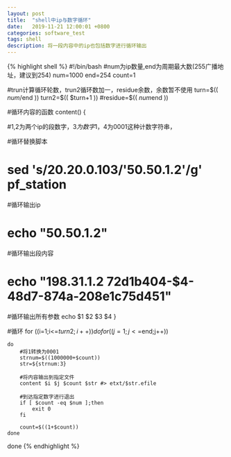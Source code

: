 ```yaml
---
layout: post
title:  "shell中ip与数字循环"
date:   2019-11-21 12:00:01 +0800
categories: software_test
tags: shell
description: 将一段内容中的ip也包括数字进行循环输出
---
```


{% highlight shell %}
#!/bin/bash
#num为ip数量,end为周期最大数(255广播地址，建议到254)
num=1000
end=254
count=1

#trun计算循环轮数，trun2循环数加一，residue余数，余数暂不使用
turn=$(( $num/$end ))
turn2=$(( $turn+1 ))
#residue=$(( $num%$end ))

#循环内容的函数
content()
{

#$1,$2为两个ip的段数字，$3为数字1，$4为0001这种计数字符串，

#循环替换脚本
#	sed 's/20.20.0.103/'50.50.$1.$2'/g' pf_station

#循环输出ip
#	echo "50.50.$1.$2"

#循环输出段内容
#	echo "198.31.$1.$2	72d1b404-$4-48d7-874a-208e1c75d451"

#循环输出所有参数
	echo $1 $2 $3 $4
}


#循环
for ((i=1;i<=$turn2;i++))
do
	for ((j=1;j<=$end;j++))

	do
		#将1转换为0001
		strnum=$((1000000+$count))		
		str=${strnum:3}

		#将内容输出到指定文件
		content $i $j $count $str #> etxt/$str.efile

		#到达指定数字进行退出
		if [ $count -eq $num ];then
			exit 0
		fi

		count=$((1+$count))
	done
done
{% endhighlight %}
